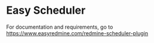 # Easy Scheduler

For documentation and requirements, go to https://www.easyredmine.com/redmine-scheduler-plugin
